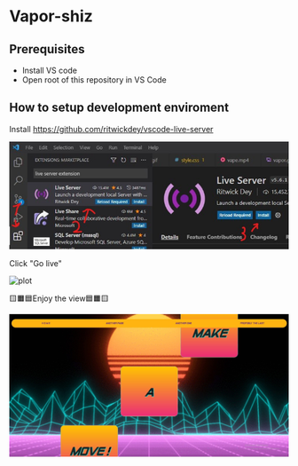 # Vapor-shiz

## Prerequisites

+ Install VS code
+ Open root of this repository in VS Code

## How to setup development enviroment

Install https://github.com/ritwickdey/vscode-live-server

![plot](docs/1.jpg)

Click "Go live"

![plot](https://github.com/ritwickdey/vscode-live-server/blob/master/images/Screenshot/vscode-live-server-statusbar-3.jpg?raw=true)

🟨🟧🟦Enjoy the view🟦🟧🟨

![plot](docs/2.jpg)

